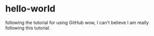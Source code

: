 # hello-world
following the tutorial for using GitHub
wow, I can't believe I am really following this tutorial.
